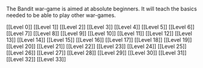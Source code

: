 The Bandit war-game is aimed at absolute beginners. It will teach the basics needed to be able to play other war-games.

[[Level 0]]
[[Level 1]]
[[Level 2]]
[[Level 3]]
[[Level 4]]
[[Level 5]]
[[Level 6]]
[[Level 7]]
[[Level 8]]
[[Level 9]]
[[Level 10]]
[[Level 11]]
[[Level 12]]
[[Level 13]]
[[Level 14]]
[[Level 15]]
[[Level 16]]
[[Level 17]]
[[Level 18]]
[[Level 19]]
[[Level 20]]
[[Level 21]]
[[Level 22]]
[[Level 23]]
[[Level 24]]
[[Level 25]]
[[Level 26]]
[[Level 27]]
[[Level 28]]
[[Level 29]]
[[Level 30]]
[[Level 31]]
[[Level 32]]
[[Level 33]]
